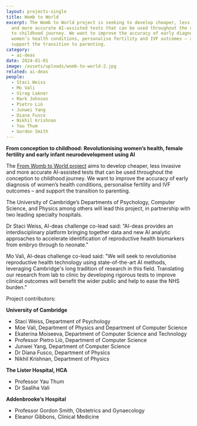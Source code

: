 ```yaml
---
layout: projects-single
title: Womb to World
excerpt: The Womb to World project is seeking to develop cheaper, less invasive
  and more accurate AI-assisted tests that can be used throughout the conception
  to childhood journey. We want to improve the accuracy of early diagnosis of
  women’s health conditions, personalise fertility and IVF outcomes – and
  support the transition to parenting.
category:
  - ai-deas
date: 2024-01-01
image: /assets/uploads/womb-to-world-2.jpg
related: ai-deas
people:
  - Staci Weiss
  - Mo Vali
  - Virag Lakner
  - Mark Johnson
  - Pietro Liò
  - Junwei Yang
  - Diana Fusco
  - Nikhil Krishnan
  - Yau Thum
  - Gordon Smith
---
```

**From conception to childhood: Revolutionising women’s health, female fertility and early infant neurodevelopment using AI**

The [From Womb to World project](https://www.wombs2world.com/) aims to develop cheaper, less invasive and more accurate AI-assisted tests that can be used throughout the conception to childhood journey. We want to improve the accuracy of early diagnosis of women’s health conditions, personalise fertility and IVF outcomes – and support the transition to parenting.

The University of Cambridge’s Departments of Psychology, Computer Science, and Physics among others will lead this project, in partnership with two leading specialty hospitals.

Dr Staci Weiss, AI-deas challenge co-lead said: “AI-deas provides an interdisciplinary platform bringing together data and new AI analytic approaches to accelerate identification of reproductive health biomarkers from embryo through to neonate."

Mo Vali, AI-deas challenge co-lead said: "We will seek to revolutionise reproductive health technology using state-of-the-art AI methods, leveraging Cambridge's long tradition of research in this field. Translating our research from lab to clinic by developing rigorous tests to improve clinical outcomes will benefit the wider public and help to ease the NHS burden.” 

Project contributors:

**University of Cambridge**

* Staci Weiss, Department of Psychology
* Moe Vali, Department of Physics and Department of Computer Science
* Ekaterina Moiseeva, Department of Computer Science and Technology
* Professor Pietro Liò, Department of Computer Science
* Junwei Yang, Department of Computer Science
* Dr Diana Fusco, Department of Physics
* Nikhil Krishnan, Department of Physics

**The Lister Hospital, HCA** 

* Professor Yau Thum
* Dr Saaliha Vali 

**Addenbrooke’s Hospital** 

* Professor Gordon Smith, Obstetrics and Gynaecology 
* Eleanor Gibbons, Clinical Medicine